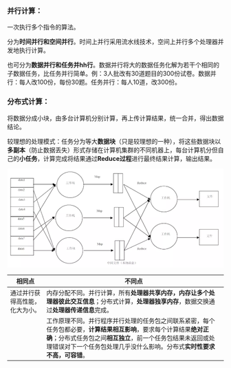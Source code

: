 ### 并行计算：

一次执行多个指令的算法。

分为**时间并行和空间并行**。时间上并行采用流水线技术，空间上并行多个处理器并发地执行计算。

也可分为**数据并行和任务并hh行**。数据并行将大的数据任务化解为若干个相同的子数据任务，比任务并行简单。例：3人批改有30道题目的300份试卷。数据并行：每人改100份，每份30题。任务并行：每人10道，改300份。

### 分布式计算：

将数据分成小块，由多台计算机分别计算，再上传计算结果，统一合并，得出数据结论。

较理想的处理模式：任务分为等大**数据块**（只是较理想的一种），将这些数据块以**多副本**（防止数据丢失）形式存储在计算机集群的不同机器上，每台计算机分但自己的**小任务**，计算完成将结果通过**Reduce过程**进行最终结果计算，输出结果。

![](pic/compute.png)

| **相同点**                     | **不同点**                                                   |
| ------------------------------ | ------------------------------------------------------------ |
| 通过并行获得高性能，化大为小。 | 内存分配不同。并行计算，所有**处理器共享内存，内存让多个处理器彼此交互信息**；分布式计算，**处理器独享内存**，数据交换通过**处理器传递信息**完成。 |
|                                | 工作原理不同。并行程序并行处理的任务包之间联系紧密，每个任务包都必要，**计算结果相互影响**，要求每个计算结果**绝对正确**；分布式任务包之间**相互独立**，前一个任务包结果未返回或处理错误对下一个任务包处理几乎没什么影响。分布式**实时性要求不高，可容错**。 |

